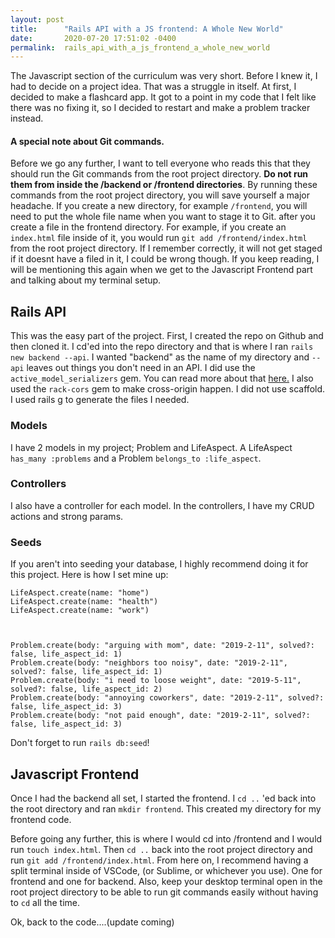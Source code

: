 ```yaml
---
layout: post
title:      "Rails API with a JS frontend: A Whole New World"
date:       2020-07-20 17:51:02 -0400
permalink:  rails_api_with_a_js_frontend_a_whole_new_world
---
```



The Javascript section of the curriculum was very short. Before I knew it, I had to decide on a project idea. That was a struggle in itself. At first, I decided to make a flashcard app. It got to a point in my code that I felt like there was no fixing it, so I decided to restart and make a problem tracker instead. 


#### A special note about Git commands.
Before we go any further, I want to tell everyone who reads this that they should run the Git commands from the root project directory. **Do not run them from inside the /backend or /frontend directories**. By running these commands from the root project directory, you will save yourself a major headache. If you create a new directory, for example `/frontend`, you will need to put the whole file name when you want to stage it to Git. after you create a file in the frontend directory. For example, if you create an `index.html` file inside of it, you would run  `git add /frontend/index.html` from the root project directory. If I remember correctly, it will not get staged if it doesnt have a filed in it, I could be wrong though. If you keep reading, I will be mentioning this again when we get to the Javascript Frontend part and talking about my terminal setup.

## Rails API

This was the easy part of the project. First, I created the repo on Github and then cloned it. I cd'ed into the repo directory and that is where I ran `rails new backend --api`. I wanted "backend" as the name of my directory and `--api` leaves out things you don't need in an API. I did use the `active_model_serializers` gem. You can read more about that [here.](https://www.rubydoc.info/gems/active_model_serializers/0.8.2/ActiveModel/Serializer) I also used the `rack-cors` gem to make cross-origin happen. I did not use scaffold. I used rails g to generate the files I needed. 

### Models

I have 2 models in my project; Problem and LifeAspect. A LifeAspect `has_many :problems` and a Problem `belongs_to :life_aspect`. 

### Controllers
I also have a controller for each model. In the controllers, I have my CRUD actions and strong params.


### Seeds
If you aren't into seeding your database, I highly recommend doing it for this project. Here is how I set mine up:

```
LifeAspect.create(name: "home")
LifeAspect.create(name: "health")
LifeAspect.create(name: "work")



Problem.create(body: "arguing with mom", date: "2019-2-11", solved?: false, life_aspect_id: 1)
Problem.create(body: "neighbors too noisy", date: "2019-2-11", solved?: false, life_aspect_id: 1)
Problem.create(body: "i need to loose weight", date: "2019-5-11", solved?: false, life_aspect_id: 2)
Problem.create(body: "annoying coworkers", date: "2019-2-11", solved?: false, life_aspect_id: 3)
Problem.create(body: "not paid enough", date: "2019-2-11", solved?: false, life_aspect_id: 3)
```

Don't forget to run `rails db:seed`!



## Javascript Frontend

Once I had the backend all set, I started the frontend. I `cd ..` 'ed back into the root directory and ran `mkdir frontend`. This created my directory for my frontend code. 

Before going any further, this is where I would cd into /frontend and I would run `touch index.html`. Then `cd ..` back into the root project directory and run `git add /frontend/index.html`. From here on, I recommend having a split terminal inside of VSCode, (or Sublime, or whichever you use). One for frontend and one for backend. Also, keep your desktop terminal open in the root project directory to be able to run git commands easily without having to `cd` all the time.  

Ok, back to the code....(update coming)







